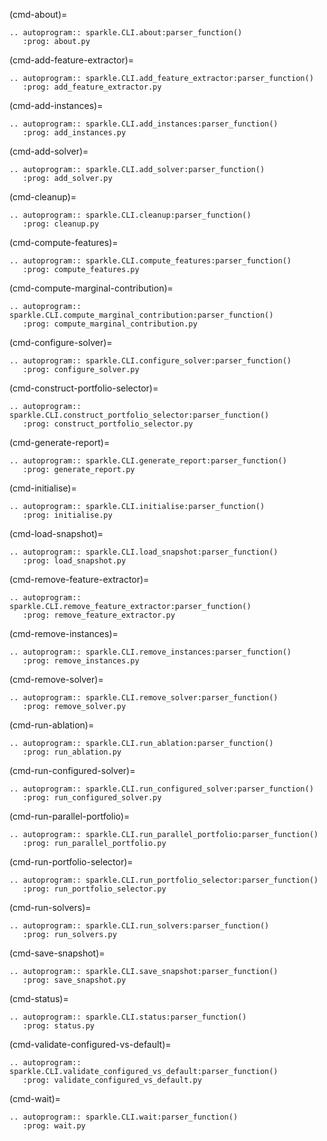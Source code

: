 (cmd-about)=

```{eval-rst}
.. autoprogram:: sparkle.CLI.about:parser_function()
   :prog: about.py

```

(cmd-add-feature-extractor)=

```{eval-rst}
.. autoprogram:: sparkle.CLI.add_feature_extractor:parser_function()
   :prog: add_feature_extractor.py

```

(cmd-add-instances)=

```{eval-rst}
.. autoprogram:: sparkle.CLI.add_instances:parser_function()
   :prog: add_instances.py

```

(cmd-add-solver)=

```{eval-rst}
.. autoprogram:: sparkle.CLI.add_solver:parser_function()
   :prog: add_solver.py

```

(cmd-cleanup)=

```{eval-rst}
.. autoprogram:: sparkle.CLI.cleanup:parser_function()
   :prog: cleanup.py

```

(cmd-compute-features)=

```{eval-rst}
.. autoprogram:: sparkle.CLI.compute_features:parser_function()
   :prog: compute_features.py

```

(cmd-compute-marginal-contribution)=

```{eval-rst}
.. autoprogram:: sparkle.CLI.compute_marginal_contribution:parser_function()
   :prog: compute_marginal_contribution.py

```

(cmd-configure-solver)=

```{eval-rst}
.. autoprogram:: sparkle.CLI.configure_solver:parser_function()
   :prog: configure_solver.py

```

(cmd-construct-portfolio-selector)=

```{eval-rst}
.. autoprogram:: sparkle.CLI.construct_portfolio_selector:parser_function()
   :prog: construct_portfolio_selector.py

```

(cmd-generate-report)=

```{eval-rst}
.. autoprogram:: sparkle.CLI.generate_report:parser_function()
   :prog: generate_report.py

```

(cmd-initialise)=

```{eval-rst}
.. autoprogram:: sparkle.CLI.initialise:parser_function()
   :prog: initialise.py

```

(cmd-load-snapshot)=

```{eval-rst}
.. autoprogram:: sparkle.CLI.load_snapshot:parser_function()
   :prog: load_snapshot.py

```

(cmd-remove-feature-extractor)=

```{eval-rst}
.. autoprogram:: sparkle.CLI.remove_feature_extractor:parser_function()
   :prog: remove_feature_extractor.py

```

(cmd-remove-instances)=

```{eval-rst}
.. autoprogram:: sparkle.CLI.remove_instances:parser_function()
   :prog: remove_instances.py

```

(cmd-remove-solver)=

```{eval-rst}
.. autoprogram:: sparkle.CLI.remove_solver:parser_function()
   :prog: remove_solver.py

```

(cmd-run-ablation)=

```{eval-rst}
.. autoprogram:: sparkle.CLI.run_ablation:parser_function()
   :prog: run_ablation.py

```

(cmd-run-configured-solver)=

```{eval-rst}
.. autoprogram:: sparkle.CLI.run_configured_solver:parser_function()
   :prog: run_configured_solver.py

```

(cmd-run-parallel-portfolio)=

```{eval-rst}
.. autoprogram:: sparkle.CLI.run_parallel_portfolio:parser_function()
   :prog: run_parallel_portfolio.py

```

(cmd-run-portfolio-selector)=

```{eval-rst}
.. autoprogram:: sparkle.CLI.run_portfolio_selector:parser_function()
   :prog: run_portfolio_selector.py

```

(cmd-run-solvers)=

```{eval-rst}
.. autoprogram:: sparkle.CLI.run_solvers:parser_function()
   :prog: run_solvers.py

```

(cmd-save-snapshot)=

```{eval-rst}
.. autoprogram:: sparkle.CLI.save_snapshot:parser_function()
   :prog: save_snapshot.py

```

(cmd-status)=

```{eval-rst}
.. autoprogram:: sparkle.CLI.status:parser_function()
   :prog: status.py

```

(cmd-validate-configured-vs-default)=

```{eval-rst}
.. autoprogram:: sparkle.CLI.validate_configured_vs_default:parser_function()
   :prog: validate_configured_vs_default.py

```

(cmd-wait)=

```{eval-rst}
.. autoprogram:: sparkle.CLI.wait:parser_function()
   :prog: wait.py

```
